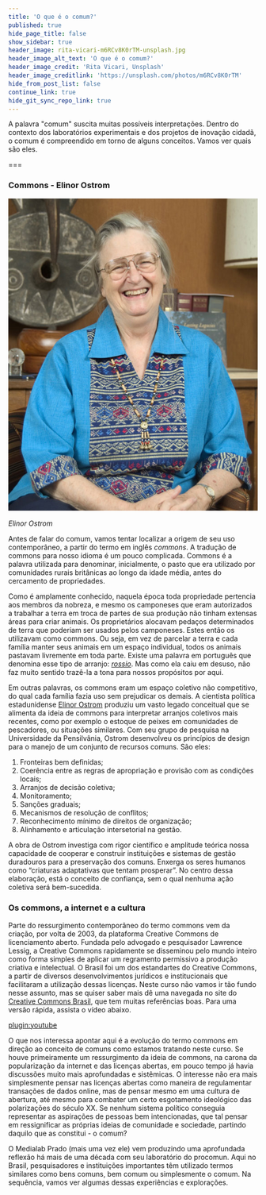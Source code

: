 ```yaml
---
title: 'O que é o comum?'
published: true
hide_page_title: false
show_sidebar: true
header_image: rita-vicari-m6RCv8K0rTM-unsplash.jpg
header_image_alt_text: 'O que é o comum?'
header_image_credit: 'Rita Vicari, Unsplash'
header_image_creditlink: 'https://unsplash.com/photos/m6RCv8K0rTM'
hide_from_post_list: false
continue_link: true
hide_git_sync_repo_link: true
---
```


A palavra "comum" suscita muitas possíveis interpretações. Dentro do contexto dos laboratórios experimentais e dos projetos de inovação cidadã, o comum é compreendido em torno de alguns conceitos. Vamos ver quais são eles.

===

### Commons - Elinor Ostrom

![Elinor Ostrom](Ostrom.png)

_Elinor Ostrom_

Antes de falar do comum, vamos tentar localizar a origem de seu uso contemporâneo, a partir do termo em inglês _commons_. A tradução de commons para nosso idioma é um pouco complicada. Commons é a palavra utilizada para denominar, inicialmente, o pasto que era utilizado por comunidades rurais britânicas ao longo da idade média, antes do cercamento de propriedades.

Como é amplamente conhecido, naquela época toda propriedade pertencia aos membros da nobreza, e mesmo os camponeses que eram autorizados a trabalhar a terra em troca de partes de sua produção não tinham extensas áreas para criar animais. Os proprietários alocavam pedaços determinados de terra que poderiam ser usados pelos camponeses. Estes então os utilizavam como commons. Ou seja, em vez de parcelar a terra e cada família manter seus animais em um espaço individual, todos os animais pastavam livremente em toda parte. Existe uma palavra em português que denomina esse tipo de arranjo: _[rossio](https://pt.wiktionary.org/wiki/rossio)_. Mas como ela caiu em desuso, não faz muito sentido trazê-la a tona para nossos propósitos por aqui.

Em outras palavras, os commons eram um espaço coletivo não competitivo, do qual cada família fazia uso sem prejudicar os demais. A cientista política estadunidense [Elinor Ostrom](https://pt.wikipedia.org/wiki/Elinor_Ostrom) produziu um vasto legado conceitual que se alimenta da ideia de commons para interpretar arranjos coletivos mais recentes, como por exemplo o estoque de peixes em comunidades de pescadores, ou situações similares. Com seu grupo de pesquisa na Universidade da Pensilvânia, Ostrom desenvolveu os princípios de design para o manejo de um conjunto de recursos comuns. São eles:

1. Fronteiras bem definidas;
2. Coerência entre as regras de apropriação e provisão com as condições locais;
3. Arranjos de decisão coletiva;
4. Monitoramento;
5. Sanções graduais;
6. Mecanismos de resolução de conflitos;
7. Reconhecimento mínimo de direitos de organização;
8. Alinhamento e articulação intersetorial na gestão. 

A obra de Ostrom investiga com rigor científico e amplitude teórica nossa capacidade de cooperar e construir instituições e sistemas de gestão duradouros para a preservação dos comuns. Enxerga os seres humanos como “criaturas adaptativas que tentam prosperar”. No centro dessa elaboração, está o conceito de confiança, sem o qual nenhuma ação coletiva será bem-sucedida.

### Os commons, a internet e a cultura

Parte do ressurgimento contemporâneo do termo commons vem da criação, por volta de 2003, da plataforma Creative Commons de licenciamento aberto. Fundada pelo advogado e pesquisador Lawrence Lessig, a Creative Commons rapidamente se disseminou pelo mundo inteiro como forma simples de aplicar um regramento permissivo a produção criativa e intelectual. O Brasil foi um dos estandartes do Creative Commons, a partir de diversos desenvolvimentos jurídicos e institucionais que facilitaram a utilização dessas licenças. Neste curso não vamos ir tão fundo nesse assunto, mas se quiser saber mais dê uma navegada no site do [Creative Commons Brasil](https://br.creativecommons.org/), que tem muitas referências boas. Para uma versão rápida, assista o vídeo abaixo.

[plugin:youtube](https://www.youtube.com/watch?v=izSOrOmxRgE)

O que nos interessa apontar aqui é a evolução do termo commons em direção ao conceito de comuns como estamos tratando neste curso. Se houve primeiramente um ressurgimento da ideia de commons, na carona da popularização da internet e das licenças abertas, em pouco tempo já havia discussões muito mais aprofundadas e sistêmicas. O interesse não era mais simplesmente pensar nas licenças abertas como maneira de regulamentar transações de dados online, mas de pensar mesmo em uma cultura de abertura, até mesmo para combater um certo esgotamento ideológico das polarizações do século XX. Se nenhum sistema político conseguia representar as aspirações de pessoas bem intencionadas, que tal pensar em ressignificar as próprias ideias de comunidade e sociedade, partindo daquilo que as constitui - o comum?

O Medialab Prado (mais uma vez ele) vem produzindo uma aprofundada reflexão há mais de uma década com seu laboratório do procomun. Aqui no Brasil, pesquisadores e instituições importantes têm utilizado termos similares como bens comuns, bem comum ou simplesmente o comum. Na sequência, vamos ver algumas dessas experiências e explorações.